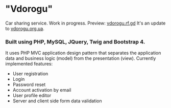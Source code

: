 # "Vdorogu"
Car sharing service.
Work in progress. Preview: [vdorogu.rf.gd](http://vdorogu.rf.gd)
It's an update to [vdorogu.org.ua](https://vdorogu.org.ua/).
### Built using PHP, MySQL, JQuery, Twig and Bootstrap 4.
It uses PHP MVC application design pattern that separates the application data and business logic (model) from the presentation (view).
Currently implemented features:
- User registration
- Login
- Password reset
- Account activation by email
- User profile editor
- Server and client side form data validation
